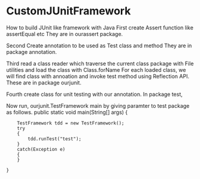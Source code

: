 # CustomJUnitFramework
How to build JUnit like framework with Java
First create Assert function like assertEqual etc
They are in ourassert package.

Second Create annotation to be used as Test class and method
They are in package annotation.

Third read a class reader which traverse the current class package with File utilities and load the class with Class.forName
For each loaded class, we will find class with annoation and invoke test method using Reflection API.
These are in package ourjunit.

Fourth create class for unit testing with our annotation.
In package test,

Now run, ourjunit.TestFramework main by giving paramter to test package as follows.
public static void main(String[] args)  {
        
        TestFramework tdd = new TestFramework();
        try
        {
            tdd.runTest("test");
        }
        catch(Exception e)
        {
        }
        
    }
